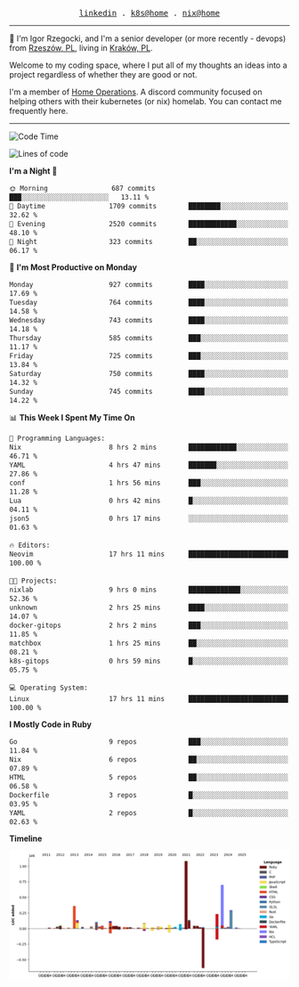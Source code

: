 <p align="center">
  <samp>
    <a href="https://www.linkedin.com/in/ajgon">linkedin</a> .
    <a href="https://github.com/deedee-ops/k8s-gitops">k8s@home</a> .
    <a href="https://github.com/deedee-ops/nixlab">nix@home</a>
  </samp>
</p>

----------------------------------------------------------------

:wave: I'm Igor Rzegocki, and I'm a senior developer (or more recently - devops) from [Rzeszów, PL](https://en.wikipedia.org/wiki/Rzesz%C3%B3w), living in [Kraków, PL](https://en.wikipedia.org/wiki/Krak%C3%B3w).

Welcome to my coding space, where I put all of my thoughts an ideas into a project regardless of whether they are good or not.

I'm a member of [Home Operations](https://discord.gg/home-operations). A discord community focused on helping others with their kubernetes (or nix) homelab. You can contact me frequently here.

----------------------------------------------------------------

<!--START_SECTION:waka-->
![Code Time](http://img.shields.io/badge/Code%20Time-483%20hrs%2055%20mins-blue)

![Lines of code](https://img.shields.io/badge/From%20Hello%20World%20I%27ve%20Written-4.1%20million%20lines%20of%20code-blue)

**I'm a Night 🦉** 

```text
🌞 Morning                687 commits         ███░░░░░░░░░░░░░░░░░░░░░░   13.11 % 
🌆 Daytime                1709 commits        ████████░░░░░░░░░░░░░░░░░   32.62 % 
🌃 Evening                2520 commits        ████████████░░░░░░░░░░░░░   48.10 % 
🌙 Night                  323 commits         ██░░░░░░░░░░░░░░░░░░░░░░░   06.17 % 
```
📅 **I'm Most Productive on Monday** 

```text
Monday                   927 commits         ████░░░░░░░░░░░░░░░░░░░░░   17.69 % 
Tuesday                  764 commits         ████░░░░░░░░░░░░░░░░░░░░░   14.58 % 
Wednesday                743 commits         ████░░░░░░░░░░░░░░░░░░░░░   14.18 % 
Thursday                 585 commits         ███░░░░░░░░░░░░░░░░░░░░░░   11.17 % 
Friday                   725 commits         ███░░░░░░░░░░░░░░░░░░░░░░   13.84 % 
Saturday                 750 commits         ████░░░░░░░░░░░░░░░░░░░░░   14.32 % 
Sunday                   745 commits         ████░░░░░░░░░░░░░░░░░░░░░   14.22 % 
```


📊 **This Week I Spent My Time On** 

```text
💬 Programming Languages: 
Nix                      8 hrs 2 mins        ████████████░░░░░░░░░░░░░   46.71 % 
YAML                     4 hrs 47 mins       ███████░░░░░░░░░░░░░░░░░░   27.86 % 
conf                     1 hrs 56 mins       ███░░░░░░░░░░░░░░░░░░░░░░   11.28 % 
Lua                      0 hrs 42 mins       █░░░░░░░░░░░░░░░░░░░░░░░░   04.11 % 
json5                    0 hrs 17 mins       ░░░░░░░░░░░░░░░░░░░░░░░░░   01.63 % 

🔥 Editors: 
Neovim                   17 hrs 11 mins      █████████████████████████   100.00 % 

🐱‍💻 Projects: 
nixlab                   9 hrs 0 mins        █████████████░░░░░░░░░░░░   52.36 % 
unknown                  2 hrs 25 mins       ████░░░░░░░░░░░░░░░░░░░░░   14.07 % 
docker-gitops            2 hrs 2 mins        ███░░░░░░░░░░░░░░░░░░░░░░   11.85 % 
matchbox                 1 hrs 25 mins       ██░░░░░░░░░░░░░░░░░░░░░░░   08.21 % 
k8s-gitops               0 hrs 59 mins       █░░░░░░░░░░░░░░░░░░░░░░░░   05.75 % 

💻 Operating System: 
Linux                    17 hrs 11 mins      █████████████████████████   100.00 % 
```

**I Mostly Code in Ruby** 

```text
Go                       9 repos             ███░░░░░░░░░░░░░░░░░░░░░░   11.84 % 
Nix                      6 repos             ██░░░░░░░░░░░░░░░░░░░░░░░   07.89 % 
HTML                     5 repos             ██░░░░░░░░░░░░░░░░░░░░░░░   06.58 % 
Dockerfile               3 repos             █░░░░░░░░░░░░░░░░░░░░░░░░   03.95 % 
YAML                     2 repos             █░░░░░░░░░░░░░░░░░░░░░░░░   02.63 % 
```



**Timeline**

![Lines of Code chart](https://raw.githubusercontent.com/ajgon/ajgon/master/assets/bar_graph.png)


<!--END_SECTION:waka-->
